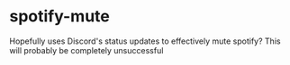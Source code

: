 # spotify-mute

Hopefully uses Discord's status updates to effectively mute spotify? This will probably be completely unsuccessful

